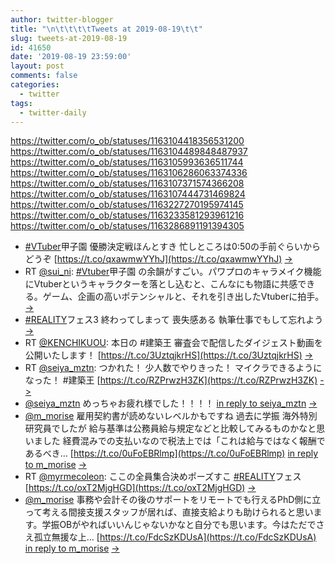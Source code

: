 ```yaml
---
author: twitter-blogger
title: "\n\t\t\t\tTweets at 2019-08-19\t\t"
slug: tweets-at-2019-08-19
id: 41650
date: '2019-08-19 23:59:00'
layout: post
comments: false
categories:
  - twitter
tags:
  - twitter-daily
---
```


https://twitter.com/o_ob/statuses/1163104418356531200 https://twitter.com/o_ob/statuses/1163104489848487937 https://twitter.com/o_ob/statuses/1163105993636511744 https://twitter.com/o_ob/statuses/1163106286063374336 https://twitter.com/o_ob/statuses/1163107371574366208 https://twitter.com/o_ob/statuses/1163107444731469824 https://twitter.com/o_ob/statuses/1163227270195974145 https://twitter.com/o_ob/statuses/1163233581293961216 https://twitter.com/o_ob/statuses/1163286891191394305  

*   [#VTuber](https://twitter.com/search?q=%23VTuber&src=hash)甲子園 優勝決定戦ほんとすき 忙しところは0:50の手前ぐらいからどうぞ [https://t.co/qxawmwYYhJ](https://t.co/qxawmwYYhJ) [->](https://twitter.com/o_ob/statuses/1163104418356531200)
*   RT [@sui_ni](https://twitter.com/sui_ni): [#Vtuber](https://twitter.com/search?q=%23Vtuber&src=hash)甲子園 の余韻がすごい。パワプロのキャラメイク機能にVtuberというキャラクターを落とし込むと、こんなにも物語に共感できる。ゲーム、企画の高いポテンシャルと、それを引き出したVtuberに拍手。 [->](https://twitter.com/o_ob/statuses/1163104489848487937)
*   [#REALITY](https://twitter.com/search?q=%23REALITY&src=hash)フェス3 終わってしまって 喪失感ある 執筆仕事でもして忘れよう [->](https://twitter.com/o_ob/statuses/1163105993636511744)
*   RT [@KENCHIKUOU](https://twitter.com/KENCHIKUOU): 本日の #建築王 審査会で配信したダイジェスト動画を公開いたします！ [https://t.co/3UztqjkrHS](https://t.co/3UztqjkrHS) [->](https://twitter.com/o_ob/statuses/1163106286063374336)
*   RT [@seiya_mztn](https://twitter.com/seiya_mztn): つかれた！ 少人数でやりきった！ マイクラできるようになった！ #建築王 [https://t.co/RZPrwzH3ZK](https://t.co/RZPrwzH3ZK) [->](https://twitter.com/o_ob/statuses/1163107371574366208)
*   [@seiya_mztn](https://twitter.com/seiya_mztn) めっちゃお疲れ様でした！！！！ [in reply to seiya_mztn](https://twitter.com/seiya_mztn/statuses/1163101243310399488) [->](https://twitter.com/o_ob/statuses/1163107444731469824)
*   [@m_morise](https://twitter.com/m_morise) 雇用契約書が読めないレベルかもですね 過去に学振 海外特別研究員でしたが 給与基準は公務員給与規定などと比較してみるものかなと思いました 経費混みでの支払いなので税法上では「これは給与ではなく報酬であるべき… [https://t.co/0uFoEBRlmp](https://t.co/0uFoEBRlmp) [in reply to m_morise](https://twitter.com/m_morise/statuses/1163135902601768960) [->](https://twitter.com/o_ob/statuses/1163227270195974145)
*   RT [@myrmecoleon](https://twitter.com/myrmecoleon): ここの全員集合決めポーズすこ [#REALITY](https://twitter.com/search?q=%23REALITY&src=hash)フェス [https://t.co/oxT2MjgHGD](https://t.co/oxT2MjgHGD) [->](https://twitter.com/o_ob/statuses/1163233581293961216)
*   [@m_morise](https://twitter.com/m_morise) 事務や会計その後のサポートをリモートでも行えるPhD側に立って考える間接支援スタッフが居れば、直接支給よりも助けられると思います。学振OBがやればいいんじゃないかなと自分でも思います。今はただでさえ孤立無援な上… [https://t.co/FdcSzKDUsA](https://t.co/FdcSzKDUsA) [in reply to m_morise](https://twitter.com/m_morise/statuses/1163258008278720512) [->](https://twitter.com/o_ob/statuses/1163286891191394305)